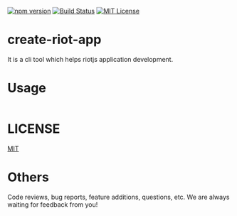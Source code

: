 [![npm version](https://badge.fury.io/js/create-riot-app.svg)](https://badge.fury.io/js/create-riot-app)
[![Build Status](https://travis-ci.org/k-kuwahara/create-riot-app.svg?branch=master)](https://travis-ci.org/k-kuwahara/create-riot-app)
[![MIT License](http://img.shields.io/badge/license-MIT-blue.svg?style=flat)](LICENSE)

# create-riot-app
It is a cli tool which helps riotjs application development.

# Usage
```bash

```


# LICENSE
[MIT](https://github.com/k-kuwahara/create-riot-app/blob/master/LICENSE)

# Others
Code reviews, bug reports, feature additions, questions, etc. We are always waiting for feedback from you!
